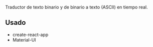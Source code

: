 Traductor de texto binario y de binario a texto (ASCII) en tiempo real.

## Usado

- create-react-app
- Material-UI
